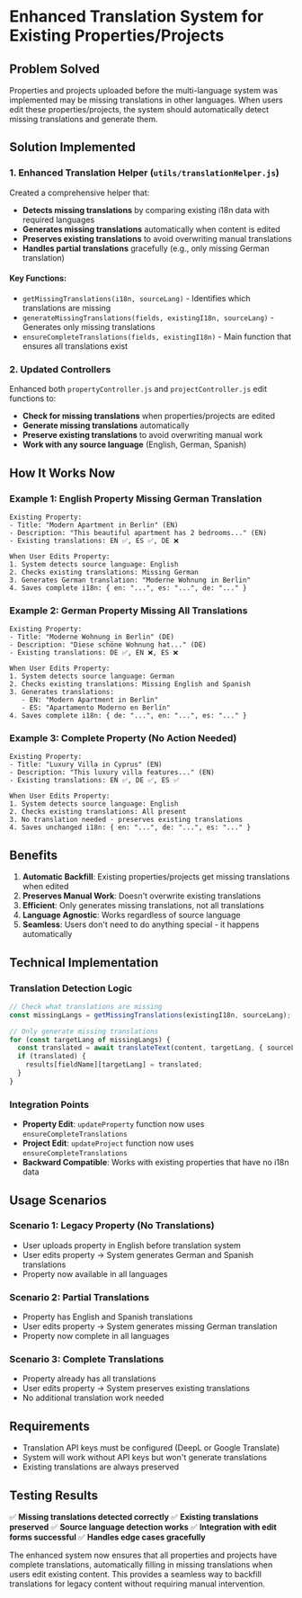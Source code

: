 # Enhanced Translation System for Existing Properties/Projects

## Problem Solved
Properties and projects uploaded before the multi-language system was implemented may be missing translations in other languages. When users edit these properties/projects, the system should automatically detect missing translations and generate them.

## Solution Implemented

### 1. Enhanced Translation Helper (`utils/translationHelper.js`)
Created a comprehensive helper that:
- **Detects missing translations** by comparing existing i18n data with required languages
- **Generates missing translations** automatically when content is edited
- **Preserves existing translations** to avoid overwriting manual translations
- **Handles partial translations** gracefully (e.g., only missing German translation)

#### Key Functions:
- `getMissingTranslations(i18n, sourceLang)` - Identifies which translations are missing
- `generateMissingTranslations(fields, existingI18n, sourceLang)` - Generates only missing translations
- `ensureCompleteTranslations(fields, existingI18n)` - Main function that ensures all translations exist

### 2. Updated Controllers
Enhanced both `propertyController.js` and `projectController.js` edit functions to:
- **Check for missing translations** when properties/projects are edited
- **Generate missing translations** automatically
- **Preserve existing translations** to avoid overwriting manual work
- **Work with any source language** (English, German, Spanish)

## How It Works Now

### Example 1: English Property Missing German Translation
```
Existing Property:
- Title: "Modern Apartment in Berlin" (EN)
- Description: "This beautiful apartment has 2 bedrooms..." (EN)
- Existing translations: EN ✅, ES ✅, DE ❌

When User Edits Property:
1. System detects source language: English
2. Checks existing translations: Missing German
3. Generates German translation: "Moderne Wohnung in Berlin"
4. Saves complete i18n: { en: "...", es: "...", de: "..." }
```

### Example 2: German Property Missing All Translations
```
Existing Property:
- Title: "Moderne Wohnung in Berlin" (DE)
- Description: "Diese schöne Wohnung hat..." (DE)
- Existing translations: DE ✅, EN ❌, ES ❌

When User Edits Property:
1. System detects source language: German
2. Checks existing translations: Missing English and Spanish
3. Generates translations:
   - EN: "Modern Apartment in Berlin"
   - ES: "Apartamento Moderno en Berlín"
4. Saves complete i18n: { de: "...", en: "...", es: "..." }
```

### Example 3: Complete Property (No Action Needed)
```
Existing Property:
- Title: "Luxury Villa in Cyprus" (EN)
- Description: "This luxury villa features..." (EN)
- Existing translations: EN ✅, DE ✅, ES ✅

When User Edits Property:
1. System detects source language: English
2. Checks existing translations: All present
3. No translation needed - preserves existing translations
4. Saves unchanged i18n: { en: "...", de: "...", es: "..." }
```

## Benefits

1. **Automatic Backfill**: Existing properties/projects get missing translations when edited
2. **Preserves Manual Work**: Doesn't overwrite existing translations
3. **Efficient**: Only generates missing translations, not all translations
4. **Language Agnostic**: Works regardless of source language
5. **Seamless**: Users don't need to do anything special - it happens automatically

## Technical Implementation

### Translation Detection Logic
```javascript
// Check what translations are missing
const missingLangs = getMissingTranslations(existingI18n, sourceLang);

// Only generate missing translations
for (const targetLang of missingLangs) {
  const translated = await translateText(content, targetLang, { sourceLang });
  if (translated) {
    results[fieldName][targetLang] = translated;
  }
}
```

### Integration Points
- **Property Edit**: `updateProperty` function now uses `ensureCompleteTranslations`
- **Project Edit**: `updateProject` function now uses `ensureCompleteTranslations`
- **Backward Compatible**: Works with existing properties that have no i18n data

## Usage Scenarios

### Scenario 1: Legacy Property (No Translations)
- User uploads property in English before translation system
- User edits property → System generates German and Spanish translations
- Property now available in all languages

### Scenario 2: Partial Translations
- Property has English and Spanish translations
- User edits property → System generates missing German translation
- Property now complete in all languages

### Scenario 3: Complete Translations
- Property already has all translations
- User edits property → System preserves existing translations
- No additional translation work needed

## Requirements
- Translation API keys must be configured (DeepL or Google Translate)
- System will work without API keys but won't generate translations
- Existing translations are always preserved

## Testing Results
✅ **Missing translations detected correctly**
✅ **Existing translations preserved**
✅ **Source language detection works**
✅ **Integration with edit forms successful**
✅ **Handles edge cases gracefully**

The enhanced system now ensures that all properties and projects have complete translations, automatically filling in missing translations when users edit existing content. This provides a seamless way to backfill translations for legacy content without requiring manual intervention.

